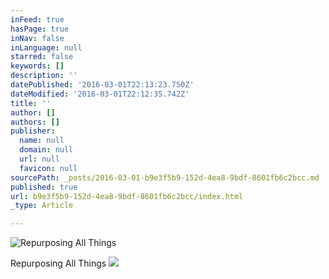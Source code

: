 ```yaml
---
inFeed: true
hasPage: true
inNav: false
inLanguage: null
starred: false
keywords: []
description: ''
datePublished: '2016-03-01T22:13:23.750Z'
dateModified: '2016-03-01T22:12:35.742Z'
title: ''
author: []
authors: []
publisher:
  name: null
  domain: null
  url: null
  favicon: null
sourcePath: _posts/2016-03-01-b9e3f5b9-152d-4ea8-9bdf-8601fb6c2bcc.md
published: true
url: b9e3f5b9-152d-4ea8-9bdf-8601fb6c2bcc/index.html
_type: Article

---
```

![Repurposing All Things](https://the-grid-user-content.s3-us-west-2.amazonaws.com/4fd304e4-d9c6-4cdf-ad10-f5af5a9ced98.png)

Repurposing All Things
![](https://the-grid-user-content.s3-us-west-2.amazonaws.com/250dfa4f-ab2b-4da0-ad84-927a2d69a7b1.png)